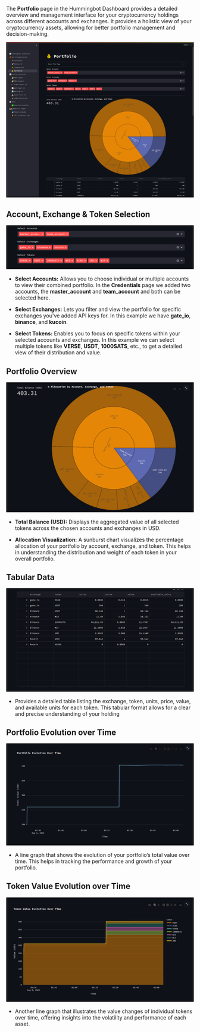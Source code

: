 The **Portfolio** page in the Hummingbot Dashboard provides a detailed overview and management interface for your cryptocurrency holdings across different accounts and exchanges. It provides a holistic view of your cryptocurrency assets, allowing for better portfolio management and decision-making.

[![portfolio](portfolio.png)](portfolio.png)

## Account, Exchange & Token Selection

[![portfolio](portfolio-1.png)](portfolio-1.png)

- **Select Accounts:** Allows you to choose individual or multiple accounts to view their combined portfolio. In the **Credentials** page we added two accounts, the **master_account** and **team_account** and both can be selected here.

- **Select Exchanges:** Lets you filter and view the portfolio for specific exchanges you've added API keys for. In this example we have **gate_io**, **binance**, and **kucoin**.

- **Select Tokens:** Enables you to focus on specific tokens within your selected accounts and exchanges. In this example we can select multiple tokens like **VERSE**, **USDT**, **1000SATS**, etc., to get a detailed view of their distribution and value.

## Portfolio Overview

[![portfolio](portfolio-2.png)](portfolio-2.png)

- **Total Balance (USD):** Displays the aggregated value of all selected tokens across the chosen accounts and exchanges in USD.

- **Allocation Visualization:** A sunburst chart visualizes the percentage allocation of your portfolio by account, exchange, and token. This helps in understanding the distribution and weight of each token in your overall portfolio.

## Tabular Data

[![portfolio](portfolio-3.png)](portfolio-3.png)

- Provides a detailed table listing the exchange, token, units, price, value, and available units for each token. This tabular format allows for a clear and precise understanding of your holding

## Portfolio Evolution over Time

[![portfolio](portfolio-4.png)](portfolio-4.png)

- A line graph that shows the evolution of your portfolio’s total value over time. This helps in tracking the performance and growth of your portfolio.


## Token Value Evolution over Time

[![portfolio](portfolio-5.png)](portfolio-5.png)

- Another line graph that illustrates the value changes of individual tokens over time, offering insights into the volatility and performance of each asset.